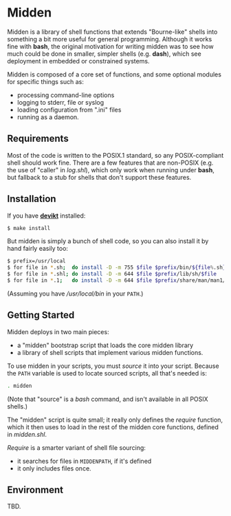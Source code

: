 # Midden

Midden is a library of shell functions that extends "Bourne-like" shells
into something a bit more useful for general programming.  Although it
works fine with **bash**, the original motivation for writing midden was
to see how much could be done in smaller, simpler shells (e.g. **dash**),
which see deployment in embedded or constrained systems.

Midden is composed of a core set of functions, and some optional modules
for specific things such as:

 * processing command-line options
 * logging to stderr, file or syslog
 * loading configuration from ".ini" files
 * running as a daemon.

## Requirements

Most of the code is written to the POSIX.1 standard, so any
POSIX-compliant shell should work fine.  There are a few features that are
non-POSIX (e.g. the use of "caller" in *log.shl*), which only work
when running under **bash**, but fallback to a stub for shells that
don't support these features.

## Installation

If you have [**devikt**](https://github.com/tim-rose/makeshift) installed:

```sh
$ make install
```

But midden is simply a bunch of shell code, so you can also install it by
hand fairly easily too:

```sh
$ prefix=/usr/local
$ for file in *.sh;  do install -D -m 755 $file $prefix/bin/${file%.sh}
$ for file in *.shl; do install -D -m 644 $file $prefix/lib/sh/$file
$ for file in *.1;   do install -D -m 644 $file $prefix/share/man/man1/$file
```

(Assuming you have */usr/local/bin* in your `PATH`.)

## Getting Started

Midden deploys in two main pieces:

 * a "midden" bootstrap script that loads the core midden library
 * a library of shell scripts that implement various midden functions.

To use midden in your scripts, you must *source* it into your script.
Because the `PATH` variable is used to locate sourced scripts, all that's
needed is:

```sh
. midden
```

(Note that "source" is a *bash* command, and isn't available in all POSIX
shells.)

The "midden" script is quite small; it really only defines the *require*
function, which it then uses to load in the rest of the midden core
functions, defined in *midden.shl*.

*Require* is a smarter variant of shell file sourcing:

 * it searches for files in `MIDDENPATH`, if it's defined
 * it only includes files once.

## Environment

TBD.
